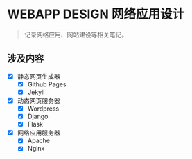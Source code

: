 # WEBAPP DESIGN 网络应用设计
> 记录网络应用、网站建设等相关笔记。

## 涉及内容
- [x] 静态网页生成器
    - [x] Github Pages
    - [x] Jekyll
- [x] 动态网页服务器
    - [x] Wordpress
    - [x] Django
    - [x] Flask
- [x] 网络应用服务器
    - [x] Apache
    - [x] Nginx